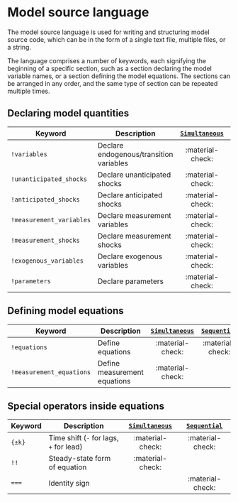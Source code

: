 
# Model source language

The model source language is used for writing and structuring model source
code, which can be in the form of a single text file, multiple files, or a string.

The language comprises a number of keywords, each signifying the beginning of
a specific section, such as a section declaring the model variable names, or a
section defining the model equations. The sections can be arranged in any
order, and the same type of section can be repeated multiple times.


## Declaring model quantities

Keyword | Description | [`Simultaneous`](simultaneous.md) | [`Sequential`](sequential.md)
---|---|:---:|:---:
`!variables` | Declare endogenous/transition variables | :material-check: |
`!unanticipated_shocks` | Declare unanticipated shocks | :material-check: |
`!anticipated_shocks` | Declare anticipated shocks | :material-check: |
`!measurement_variables` | Declare measurement variables | :material-check: |
`!measurement_shocks` | Declare measurement shocks | :material-check: |
`!exogenous_variables` | Declare exogenous variables | :material-check: |
`!parameters` | Declare parameters | :material-check: | :material-check:


## Defining model equations

Keyword | Description | [`Simultaneous`](simultaneous.md) | [`Sequential`](sequential.md)
---|---|:---:|:---:
`!equations` | Define equations | :material-check: | :material-check:
`!measurement_equations` | Define measurement equations | :material-check: |



## Special operators inside equations

Keyword | Description | [`Simultaneous`](simultaneous.md) | [`Sequential`](sequential.md)
---|---|:---:|:---:
`{±k}` | Time shift (`-` for lags, `+` for lead)| :material-check: | :material-check:
`!!` | Steady-state form of equation | :material-check: |
`===` | Identity sign | | :material-check:


